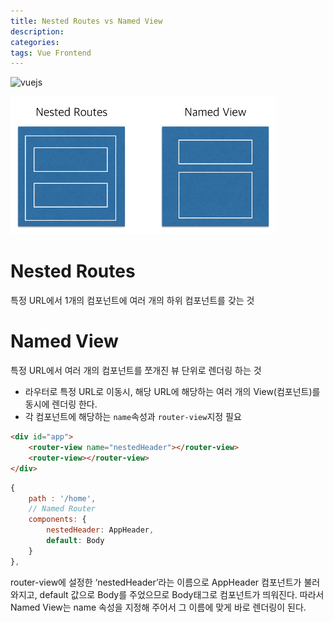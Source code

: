 ```yaml
---
title: Nested Routes vs Named View
description:
categories:
tags: Vue Frontend
---
```


![vuejs](https://i.ytimg.com/vi/DsuTwV0jwaY/maxresdefault.jpg)

![Nested Routes vs Named View](Vue-routers.png)

# Nested Routes
특정 URL에서 1개의 컴포넌트에 여러 개의 하위 컴포넌트를 갖는 것

# Named View
특정 URL에서 여러 개의 컴포넌트를 쪼개진 뷰 단위로 렌더링 하는 것
* 라우터로 특정 URL로 이동시, 해당 URL에 해당하는 여러 개의 View(컴포넌트)를 동시에 렌더링 한다.
* 각 컴포넌트에 해당하는 `name`속성과 `router-view`지정 필요
```html
<div id="app">
	<router-view name="nestedHeader"></router-view>
	<router-view></router-view>
</div>
```
```js
{
	path : '/home',
	// Named Router
	components: {
		nestedHeader: AppHeader,
		default: Body
	}
},
```
router-view에 설정한 ‘nestedHeader’라는 이름으로 AppHeader 컴포넌트가 불러와지고, default 값으로 Body를 주었으므로 Body태그로 컴포넌트가 띄워진다. 따라서 Named View는 name 속성을 지정해 주어서 그 이름에 맞게 바로 렌더링이 된다.